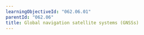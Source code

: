 ```yaml
---
learningObjectiveId: "062.06.01"
parentId: "062.06"
title: Global navigation satellite systems (GNSSs)
---
```

